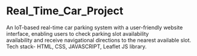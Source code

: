# Real_Time_Car_Project
An IoT-based real-time car parking system with a user-friendly website interface, enabling users to check parking slot availability                  
availability and receive navigational directions to the nearest available slot.
<br>
Tech stack- HTML, CSS, JAVASCRIPT, Leaflet JS library.
